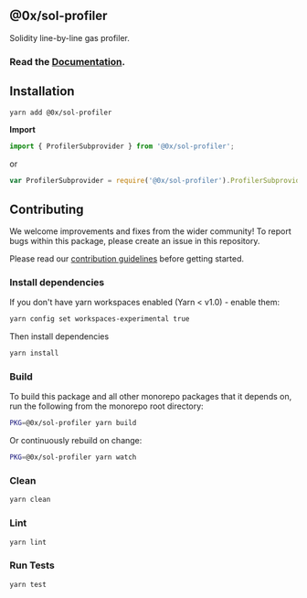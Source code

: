 ## @0x/sol-profiler

Solidity line-by-line gas profiler.

### Read the [Documentation](https://0xproject.com/docs/sol-profiler).

## Installation

```bash
yarn add @0x/sol-profiler
```

**Import**

```javascript
import { ProfilerSubprovider } from '@0x/sol-profiler';
```

or

```javascript
var ProfilerSubprovider = require('@0x/sol-profiler').ProfilerSubprovider;
```

## Contributing

We welcome improvements and fixes from the wider community! To report bugs within this package, please create an issue in this repository.

Please read our [contribution guidelines](../../CONTRIBUTING.md) before getting started.

### Install dependencies

If you don't have yarn workspaces enabled (Yarn < v1.0) - enable them:

```bash
yarn config set workspaces-experimental true
```

Then install dependencies

```bash
yarn install
```

### Build

To build this package and all other monorepo packages that it depends on, run the following from the monorepo root directory:

```bash
PKG=@0x/sol-profiler yarn build
```

Or continuously rebuild on change:

```bash
PKG=@0x/sol-profiler yarn watch
```

### Clean

```bash
yarn clean
```

### Lint

```bash
yarn lint
```

### Run Tests

```bash
yarn test
```